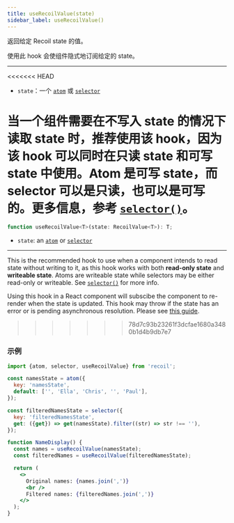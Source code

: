 ```yaml
---
title: useRecoilValue(state)
sidebar_label: useRecoilValue()
---
```


返回给定 Recoil state 的值。

使用此 hook 会使组件隐式地订阅给定的 state。

---

<<<<<<< HEAD
- `state`：一个 [`atom`](/docs/api-reference/core/atom) 或 [`selector`](/docs/api-reference/core/selector)

当一个组件需要在不写入 state 的情况下读取 state 时，推荐使用该 hook，因为该 hook 可以同时在**只读 state** 和**可写 state** 中使用。Atom 是可写 state，而 selector 可以是只读，也可以是可写的。更多信息，参考 [`selector()`](/docs/api-reference/core/selector)。
=======
```jsx
function useRecoilValue<T>(state: RecoilValue<T>): T;
```

- `state`: an [`atom`](/docs/api-reference/core/atom) or [`selector`](/docs/api-reference/core/selector)

---

This is the recommended hook to use when a component intends to read state without writing to it, as this hook works with both **read-only state** and **writeable state**. Atoms are writeable state while selectors may be either read-only or writeable. See [`selector()`](/docs/api-reference/core/selector) for more info.

Using this hook in a React component will subscibe the component to re-render when the state is updated.  This hook may throw if the state has an error or is pending asynchronous resolution.  Please see [this guide](/docs/guides/asynchronous-data-queries).
>>>>>>> 78d7c93b23261f3dcfae1680a3480b1d4b9db7e7

### 示例

```jsx
import {atom, selector, useRecoilValue} from 'recoil';

const namesState = atom({
  key: 'namesState',
  default: ['', 'Ella', 'Chris', '', 'Paul'],
});

const filteredNamesState = selector({
  key: 'filteredNamesState',
  get: ({get}) => get(namesState).filter((str) => str !== ''),
});

function NameDisplay() {
  const names = useRecoilValue(namesState);
  const filteredNames = useRecoilValue(filteredNamesState);

  return (
    <>
      Original names: {names.join(',')}
      <br />
      Filtered names: {filteredNames.join(',')}
    </>
  );
}
```
